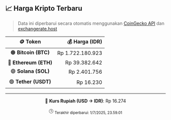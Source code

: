 

<!-- HARGA_KRIPTO -->
## 📈 Harga Kripto Terbaru

> Data ini diperbarui secara otomatis menggunakan [CoinGecko API](https://www.coingecko.com/) dan [exchangerate.host](https://exchangerate.host/)

<div align="center">

| 🪙 Token | 💰 Harga (IDR) |
|:------:|---------------:|
| 🟠 **Bitcoin (BTC)**   | Rp 1.722.180.923 |
| 🔵 **Ethereum (ETH)**  | Rp 39.382.642 |
| 🟣 **Solana (SOL)**    | Rp 2.401.756 |
| 🟢 **Tether (USDT)**   | Rp 16.230 |

---

💱 **Kurs Rupiah (USD → IDR)**: Rp 16.274

🕒 <sub>Terakhir diperbarui: 1/7/2025, 23.59.01</sub>

</div>
<!-- /HARGA_KRIPTO -->